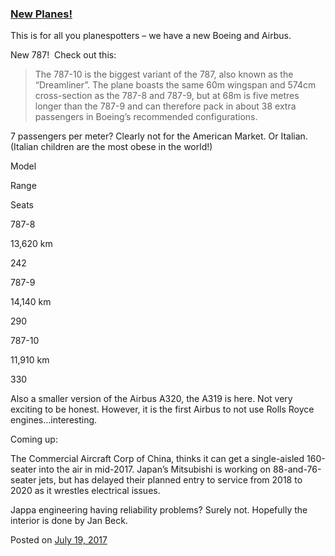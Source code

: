 
### [New Planes!](https://fazthebro.com/2017/07/19/new-planes/)

This is for all you planespotters – we have a new Boeing and Airbus.

New 787!  Check out this:

> The 787-10 is the biggest variant of the 787, also known as the “Dreamliner”. The plane boasts the same 60m wingspan and 574cm cross-section as the 787-8 and 787-9, but at 68m is five metres longer than the 787-9 and can therefore pack in about 38 extra passengers in Boeing’s recommended configurations.

7 passengers per meter? Clearly not for the American Market. Or Italian. (Italian children are the most obese in the world!)

Model

Range

Seats

787-8

13,620 km

242

787-9

14,140 km

290

787-10

11,910 km

330

Also a smaller version of the Airbus A320, the A319 is here. Not very exciting to be honest. However, it is the first Airbus to not use Rolls Royce engines…interesting.

Coming up:

The Commercial Aircraft Corp of China, thinks it can get a single-aisled 160-seater into the air in mid-2017. Japan’s Mitsubishi is working on 88-and-76-seater jets, but has delayed their planned entry to service from 2018 to 2020 as it wrestles electrical issues.

Jappa engineering having reliability problems? Surely not. Hopefully the interior is done by Jan Beck.

Posted on [July 19, 2017](https://fazthebro.com/2017/07/19/faz-facts-concert-resale/)
